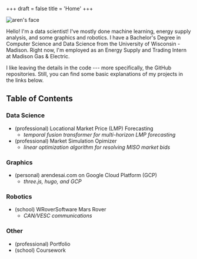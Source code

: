 +++
draft = false
title = 'Home'
+++

<link rel="stylesheet" href="style.css">

<img src="face.jpeg" alt="aren's face">

<newline></newline>

<p>Hello! I'm a data scientist! I've mostly done machine learning, energy supply analysis, and some graphics and robotics. I have a Bachelor's Degree in Computer Science and Data Science from the University of Wisconsin - Madison. Right now, I'm employed as an Energy Supply and Trading Intern at Madison Gas & Electric. </p>

I like leaving the details in the code --- more specifically, the GitHub repositories. Still, you can find some basic explanations of my projects in the links below. 

## Table of Contents

### Data Science

- (professional) Locational Market Price (LMP) Forecasting
    -   *temporal fusion transformer for multi-horizon LMP forecasting*
- (professional) Market Simulation Opimizer
    -   *linear optimization algorithm for resolving MISO market bids*

### Graphics

- (personal) arendesai.com on Google Cloud Platform (GCP)
    -   *three.js, hugo, and GCP*

### Robotics

- (school) WRoverSoftware Mars Rover
    -   *CAN/VESC communications*

### Other

- (professional) Portfolio
- (school) Coursework
